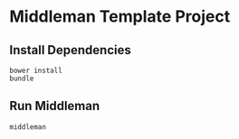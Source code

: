 # Middleman Template Project

## Install Dependencies

```
bower install
bundle
```

## Run Middleman

```
middleman
```
